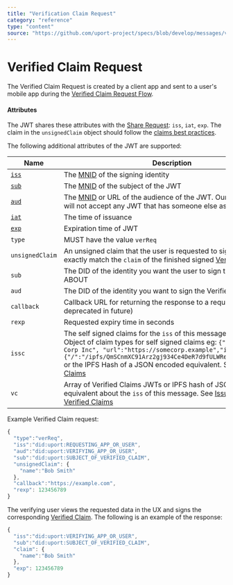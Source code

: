 ```yaml
---
title: "Verification Claim Request"
category: "reference"
type: "content"
source: "https://github.com/uport-project/specs/blob/develop/messages/verificationreq.md"
---
```


# Verified Claim Request

The Verified Claim Request is created by a client app and sent to a user's mobile app during the [Verified Claim Request Flow](/flows/verification.md).


#### Attributes

The JWT shares these attributes with the [Share Request](sharereq.md): `iss`, `iat`, `exp`. The claim in the `unsignedClaim` object should follow the [claims best practices](./verification.md#claims-best-practices).

The following additional attributes of the JWT are supported:

Name | Description | Required
---- | ----------- | --------
[`iss`](https://tools.ietf.org/html/rfc7519#section-4.1.1) | The [MNID](https://github.com/uport-project/mnid) of the signing identity| yes
[`sub`](https://tools.ietf.org/html/rfc7519#section-4.1.2) | The [MNID](https://github.com/uport-project/mnid) of the subject of the JWT| no
[`aud`](https://tools.ietf.org/html/rfc7519#section-4.1.3) | The [MNID](https://github.com/uport-project/mnid) or URL of the audience of the JWT. Our libraries or app will not accept any JWT that has someone else as the audience| no
[`iat`](https://tools.ietf.org/html/rfc7519#section-4.1.6) | The time of issuance | yes
[`exp`](https://tools.ietf.org/html/rfc7519#section-4.1.4) | Expiration time of JWT | no
`type` | MUST have the value `verReq` | yes
`unsignedClaim` | An unsigned claim that the user is requested to sign, this should exactly match the `claim` of the finished signed [Verified Claim](./verification.md). | yes
`sub` | The DID of the identity you want the user to sign the claims ABOUT | no
`aud` | The DID of the identity you want to sign the Verified Claim | no
`callback` | Callback URL for returning the response to a request (may be deprecated in future) | no
`rexp` | Requested expiry time in seconds | no
`issc` | The self signed claims for the `iss` of this message. Either as an Object of claim types for self signed claims eg: `{"name":"Some Corp Inc", "url":"https://somecorp.example","image":{"/":"/ipfs/QmSCnmXC91Arz2gj934Ce4DeR7d9fULWRepjzGMX6SSazB"}}` or the IPFS Hash of a JSON encoded equivalent. See [Issuer Claims](/messages/claims.md) | no
`vc` | Array of Verified Claims JWTs or IPFS hash of JSON encoded equivalent about the `iss` of this message. See [Issuer Claims](/messages/claims.md) and [Verified Claims](/messages/verification.md) | no


Example Verified Claim request:

```js
{
  "type":"verReq",
  "iss":"did:uport:REQUESTING_APP_OR_USER",
  "aud":"did:uport:VERIFYING_APP_OR_USER",
  "sub":"did:uport:SUBJECT_OF_VERIFIED_CLAIM",
  "unsignedClaim": {
    "name":"Bob Smith"
  },
  "callback":"https://example.com",
  "rexp": 123456789
}
```

The verifying user views the requested data in the UX and signs the corresponding [Verified Claim](./verification.md). The following is an example of the response:

```js
{
  "iss":"did:uport:VERIFYING_APP_OR_USER",
  "sub":"did:uport:SUBJECT_OF_VERIFIED_CLAIM",
  "claim": {
    "name":"Bob Smith"
  },
  "exp": 123456789
}
```
